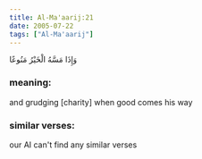 ```yaml
---
title: Al-Ma'aarij:21
date: 2005-07-22
tags: ["Al-Ma'aarij"]
---
```

وَإِذَا مَسَّهُ الْخَيْرُ مَنُوعًا
### meaning: 
and grudging [charity] when good comes his way
### similar verses: 

our AI can't find any similar verses




